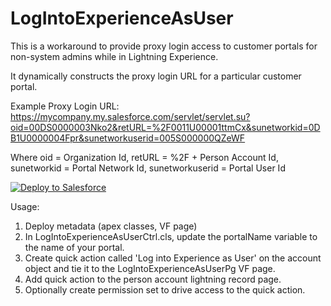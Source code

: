 # LogIntoExperienceAsUser
This is a workaround to provide proxy login access to customer portals for non-system admins while in Lightning Experience. 

It dynamically constructs the proxy login URL for a particular customer portal.

Example Proxy Login URL: https://mycompany.my.salesforce.com/servlet/servlet.su?oid=00DS0000003Nko2&retURL=%2F0011U00001ttmCx&sunetworkid=0DB1U0000004Fpr&sunetworkuserid=005S000000QZeWF

Where oid = Organization Id, retURL = %2F + Person Account Id, sunetworkid = Portal Network Id, sunetworkuserid = Portal User Id

<a href="https://githubsfdeploy.herokuapp.com">
  <img src="https://raw.githubusercontent.com/afawcett/githubsfdeploy/master/src/main/webapp/resources/img/deploy.png" alt="Deploy to Salesforce" />
</a>

Usage:
1. Deploy metadata (apex classes, VF page)
2. In LogIntoExperienceAsUserCtrl.cls, update the portalName variable to the name of your portal.
3. Create quick action called 'Log into Experience as User' on the account object and tie it to the LogIntoExperienceAsUserPg VF page.
4. Add quick action to the person account lightning record page.
5. Optionally create permission set to drive access to the quick action.
